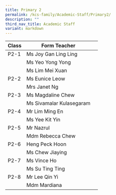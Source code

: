 ```yaml
---
title: Primary 2
permalink: /kcs-family/Academic-Staff/Primary2/
description: ""
third_nav_title: Academic Staff
variant: markdown
---
```

| Class | Form Teacher |  |
| -------- | -------- | -------- |
| P2-1     | Ms Joy Gan Ling Ling     |     |
|      | Ms Yeo Yong Yong     |      |
|     | Ms Lim Mei Xuan|   |
| P2-2     | Ms Eunice Leow     |    |
|      | Mrs Janet Ng     |     |
| P2-3     | Ms Magdaline Chew     |     |
|      | Ms Sivamalar Kulasegaram     |     |
| P2-4     | Mr Lim Ming En     |    |
|      | Ms Yee Kit Yin     |      |
| P2-5     | Mr Nazrul     |      |
|      | Mdm Rebecca Chew     |      |
| P2-6 |  Heng Peck Hoon    |      |
| | Ms Chew Jiaying | 
| P2-7     | Ms Vince Ho     |     |
|      | Ms Su Ting Ting     |     |
| P2-8     | Mr Lee Qin Yi     |      |
|      | Mdm Mardiana     |  |